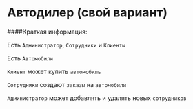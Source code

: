 Автодилер (свой вариант) 
=============================

####Краткая информация:

Есть `Администратор`, `Сотрудники` и `Клиенты`

Есть `Автомобили`

`Клиент` может купить `автомобиль`

`Сотрудники` создают `заказы` на `автомобили`

`Администратор` может добавлять и удалять новых `сотрудников`


